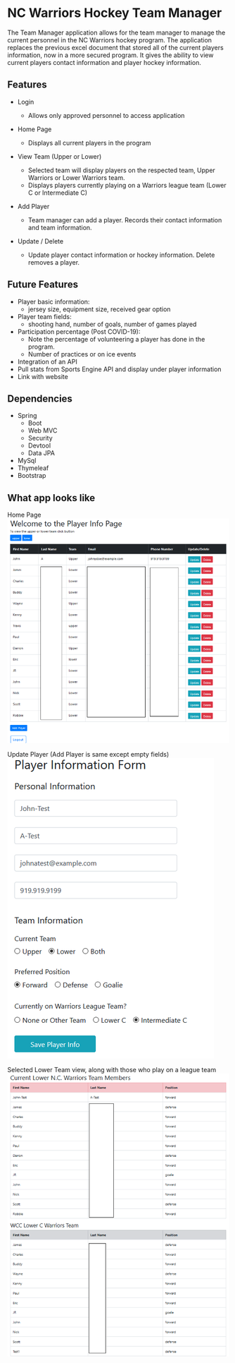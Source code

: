 # NC Warriors Hockey Team Manager
The Team Manager application allows for the team manager to manage the current personnel in the NC Warriors hockey program. The application replaces the previous excel document that stored all of the current players information, now in a more secured program. It gives the ability to view current players contact information and player hockey information.


## Features
- Login
  - Allows only approved personnel to access application

- Home Page
  - Displays all current players in the program

- View Team (Upper or Lower)
  - Selected team will display players on the respected team, Upper Warriors or Lower Warriors team. 
  - Displays players currently playing on a Warriors league team (Lower C or Intermediate C) 
  
- Add Player
  - Team manager can add a player. Records their contact information and team information.
  
- Update / Delete
  - Update player contact information or hockey information. Delete removes a player.
  
## Future Features
- Player basic information: 
  - jersey size, equipment size, received gear option
- Player team fields: 
  - shooting hand, number of goals, number of games played
- Participation percentage (Post COVID-19): 
  - Note the percentage of volunteering a player has done in the program. 
  - Number of practices or on ice events 
- Integration of an API
- Pull stats from Sports Engine API and display under player information
- Link with website

## Dependencies
- Spring
  - Boot
  - Web MVC
  - Security
  - Devtool
  - Data JPA
- MySql
- Thymeleaf
- Bootstrap

## What app looks like
Home Page
![alt text](https://github.com/moreno-e/NC-Warriors-Team-Manager/blob/main/Screenshot_HomePage.png)

Update Player (Add Player is same except empty fields)
![alt text](https://github.com/moreno-e/NC-Warriors-Team-Manager/blob/main/Screenshot_UpdatePlayer.png)

Selected Lower Team view, along with those who play on a league team
![alt text](https://github.com/moreno-e/NC-Warriors-Team-Manager/blob/main/Screenshot_LowerTeam1.png)

